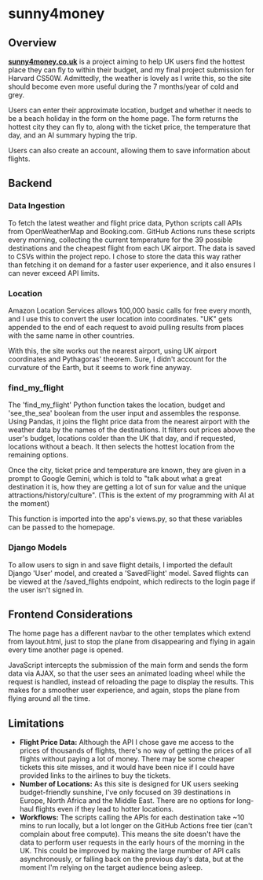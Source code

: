 # sunny4money

## Overview

[**sunny4money.co.uk**](https://sunny4money.co.uk) is a project aiming to help UK users find the hottest place they can fly to within their budget, and my final project submission for Harvard CS50W. Admittedly, the weather is lovely as I write this, so the site should become even more useful during the 7 months/year of cold and grey.

Users can enter their approximate location, budget and whether it needs to be a beach holiday in the form on the home page. The form returns the hottest city they can fly to, along with the ticket price, the temperature that day, and an AI summary hyping the trip.

Users can also create an account, allowing them to save information about flights.

## Backend

### Data Ingestion

To fetch the latest weather and flight price data, Python scripts call APIs from OpenWeatherMap and Booking.com. GitHub Actions runs these scripts every morning, collecting the current temperature for the 39 possible destinations and the cheapest flight from each UK airport. The data is saved to CSVs within the project repo. I chose to store the data this way rather than fetching it on demand for a faster user experience, and it also ensures I can never exceed API limits.

### Location

Amazon Location Services allows 100,000 basic calls for free every month, and I use this to convert the user location into coordinates. "UK" gets appended to the end of each request to avoid pulling results from places with the same name in other countries.

With this, the site works out the nearest airport, using UK airport coordinates and Pythagoras' theorem. Sure, I didn't account for the curvature of the Earth, but it seems to work fine anyway.

### find_my_flight

The 'find_my_flight' Python function takes the location, budget and 'see_the_sea' boolean from the user input and assembles the response. Using Pandas, it joins the flight price data from the nearest airport with the weather data by the names of the destinations. It filters out prices above the user's budget, locations colder than the UK that day, and if requested, locations without a beach. It then selects the hottest location from the remaining options.

Once the city, ticket price and temperature are known, they are given in a prompt to Google Gemini, which is told to "talk about what a great destination it is, how they are getting a lot of sun for value and the unique attractions/history/culture". (This is the extent of my programming with AI at the moment)

This function is imported into the app's views.py, so that these variables can be passed to the homepage.

### Django Models

To allow users to sign in and save flight details, I imported the default Django 'User' model, and created a 'SavedFlight' model. Saved flights can be viewed at the /saved_flights endpoint, which redirects to the login page if the user isn't signed in.

## Frontend Considerations

The home page has a different navbar to the other templates which extend from layout.html, just to stop the plane from disappearing and flying in again every time another page is opened.

JavaScript intercepts the submission of the main form and sends the form data via AJAX, so that the user sees an animated loading wheel while the request is handled, instead of reloading the page to display the results. This makes for a smoother user experience, and again, stops the plane from flying around all the time.

## Limitations

- **Flight Price Data:** Although the API I chose gave me access to the prices of thousands of flights, there's no way of getting the prices of all flights without paying a lot of money. There may be some cheaper tickets this site misses, and it would have been nice if I could have provided links to the airlines to buy the tickets.
- **Number of Locations:** As this site is designed for UK users seeking budget-friendly sunshine, I've only focused on 39 destinations in Europe, North Africa and the Middle East. There are no options for long-haul flights even if they lead to hotter locations.
- **Workflows:** The scripts calling the APIs for each destination take ~10 mins to run locally, but a lot longer on the GitHub Actions free tier (can't complain about free compute). This means the site doesn't have the data to perform user requests in the early hours of the morning in the UK. This could be improved by making the large number of API calls asynchronously, or falling back on the previous day's data, but at the moment I'm relying on the target audience being asleep.
